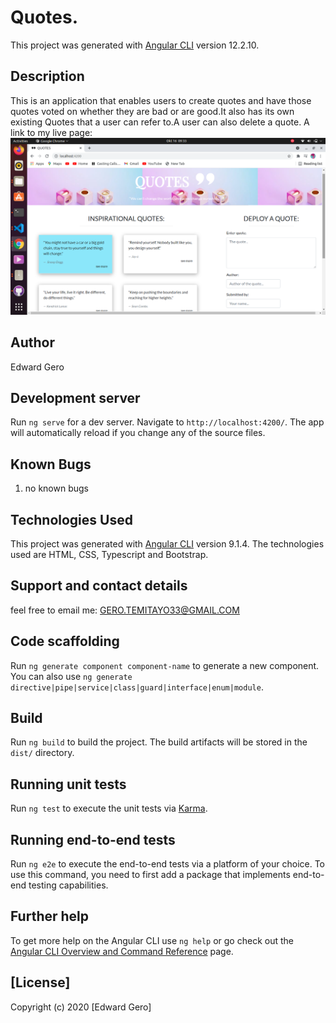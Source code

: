 # Quotes.

This project was generated with [Angular CLI](https://github.com/angular/angular-cli) version 12.2.10.

## Description
This is an application that enables users to create quotes and have those quotes voted on whether they are bad or are good.It also has its own existing Quotes that a user can refer to.A user can also delete a quote. A link to my live page:
![landing](src/assets/images/landing.png)

## Author

Edward Gero

## Development server

Run `ng serve` for a dev server. Navigate to `http://localhost:4200/`. The app will automatically reload if you change any of the source files.

## Known Bugs

1. no known bugs

## Technologies Used

This project was generated with [Angular CLI](https://github.com/angular/angular-cli) version 9.1.4.
The technologies used are HTML, CSS, Typescript and Bootstrap.

## Support and contact details

feel free to email me: GERO.TEMITAYO33@GMAIL.COM


## Code scaffolding

Run `ng generate component component-name` to generate a new component. You can also use `ng generate directive|pipe|service|class|guard|interface|enum|module`.

## Build

Run `ng build` to build the project. The build artifacts will be stored in the `dist/` directory.

## Running unit tests

Run `ng test` to execute the unit tests via [Karma](https://karma-runner.github.io).

## Running end-to-end tests

Run `ng e2e` to execute the end-to-end tests via a platform of your choice. To use this command, you need to first add a package that implements end-to-end testing capabilities.

## Further help

To get more help on the Angular CLI use `ng help` or go check out the [Angular CLI Overview and Command Reference](https://angular.io/cli) page.

## [License]

Copyright (c) 2020 [Edward Gero]
